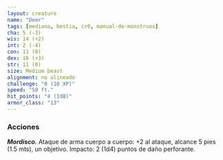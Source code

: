 ```yaml
---
layout: creature
name: "Deer"
tags: [mediana, bestia, cr0, manual-de-monstruos]
cha: 5 (-3)
wis: 14 (+2)
int: 2 (-4)
con: 11 (0)
dex: 16 (+3)
str: 11 (0)
size: Medium beast
alignment: no alineado
challenge: "0 (10 XP)"
speed: "50 ft."
hit_points: "4 (1d8)"
armor_class: "13"
---
```


### Acciones

***Mordisco.*** Ataque de arma cuerpo a cuerpo: +2 al ataque, alcance 5 pies (1.5 mts), un objetivo. Impacto: 2 (1d4) puntos de daño perforante.